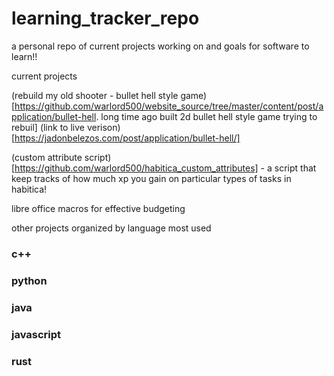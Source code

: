 # learning_tracker_repo
a personal repo of current projects working on and goals for software to learn!!


current projects

(rebuild my old shooter - bullet hell style game)[https://github.com/warlord500/website_source/tree/master/content/post/application/bullet-hell. long time ago built 2d bullet hell style game trying to rebuil] (link to live verison)[https://jadonbelezos.com/post/application/bullet-hell/]

(custom attribute script)[https://github.com/warlord500/habitica_custom_attributes] - a script that keep tracks of how much xp you gain on particular types of tasks in habitica!

libre office macros
for effective budgeting


other projects organized by language most used 
### c++ 

### python


### java

### javascript

### rust
